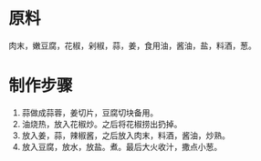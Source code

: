 # 原料
肉末，嫩豆腐，花椒，剁椒，蒜，姜，食用油，酱油，盐，料酒，葱。

# 制作步骤
1. 蒜做成蒜蓉，姜切片，豆腐切块备用。<br>
2. 油烧热，放入花椒炒。之后将花椒捞出扔掉。<br>
3. 放入姜，蒜，辣椒酱，之后放入肉末，料酒，酱油，炒熟。<br>
4. 放入豆腐，放水，放盐。煮。最后大火收汁，撒点小葱。